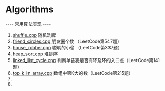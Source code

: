 # Algorithms
----  常用算法实现  ----
1. [shuffle.cpp](https://github.com/Jackson-Y/Machine-Learning/blob/master/algorithms/shuffle.cpp) 随机洗牌
2. [friend_circles.cpp](https://github.com/Jackson-Y/Machine-Learning/blob/master/algorithms/friend_circles.cpp) 朋友圈个数 （LeetCode第547题）
3. [house_robber.cpp](https://github.com/Jackson-Y/Machine-Learning/blob/master/algorithms/house_robber.cpp) 聪明的小偷 （LeetCode第337题）
4. [heap_sort.cpp](https://github.com/Jackson-Y/Machine-Learning/blob/master/algorithms/heap_sort.cpp) 堆排序
5. [linked_list_cycle.cpp](https://github.com/Jackson-Y/Machine-Learning/blob/master/algorithms/linked_list_cycle.cpp) 判断单链表是否有环及环的入口点（LeetCode第141题）
6. [top_k_in_array.cpp](https://github.com/Jackson-Y/Machine-Learning/blob/master/algorithms/top_k_in_array.cpp) 数组中第K大的数（LeetCode第215题）
7. []() 
8. []() 
